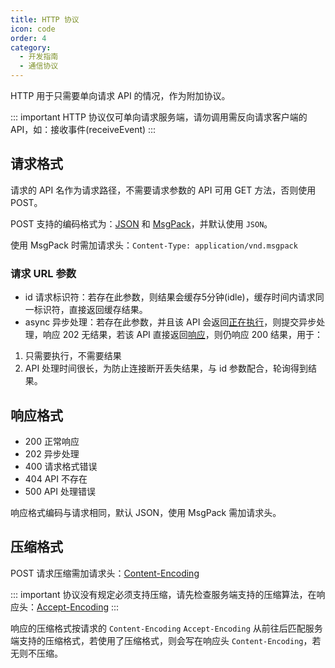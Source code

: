 ```yaml
---
title: HTTP 协议
icon: code
order: 4
category:
  - 开发指南
  - 通信协议
---
```


HTTP 用于只需要单向请求 API 的情况，作为附加协议。

::: important
HTTP 协议仅可单向请求服务端，请勿调用需反向请求客户端的 API，如：接收事件(receiveEvent)
:::

## 请求格式

请求的 API 名作为请求路径，不需要请求参数的 API 可用 GET 方法，否则使用 POST。

POST 支持的编码格式为：[JSON](https://json.org) 和 [MsgPack](https://msgpack.org)，并默认使用 `JSON`。

使用 MsgPack 时需加请求头：`Content-Type: application/vnd.msgpack`

### 请求 URL 参数

- id 请求标识符：若存在此参数，则结果会缓存5分钟(idle)，缓存时间内请求同一标识符，直接返回缓存结果。
- async 异步处理：若存在此参数，并且该 API 会返回[正在执行](../call.md#_2-正在执行)，则提交异步处理，响应 202 无结果，若该 API 直接返回[响应](../call.md#_1-响应)，则仍响应 200 结果，用于：

1. 只需要执行，不需要结果
2. API 处理时间很长，为防止连接断开丢失结果，与 id 参数配合，轮询得到结果。

## 响应格式

- 200 正常响应
- 202 异步处理
- 400 请求格式错误
- 404 API 不存在
- 500 API 处理错误

响应格式编码与请求相同，默认 JSON，使用 MsgPack 需加请求头。

## 压缩格式

POST 请求压缩需加请求头：[Content-Encoding](https://developer.mozilla.org/zh-CN/docs/Web/HTTP/Reference/Headers/Content-Encoding)

::: important
协议没有规定必须支持压缩，请先检查服务端支持的压缩算法，在响应头：[Accept-Encoding](https://developer.mozilla.org/zh-CN/docs/Web/HTTP/Reference/Headers/Accept-Encoding)
:::

响应的压缩格式按请求的 `Content-Encoding` `Accept-Encoding` 从前往后匹配服务端支持的压缩格式，若使用了压缩格式，则会写在响应头 `Content-Encoding`，若无则不压缩。
